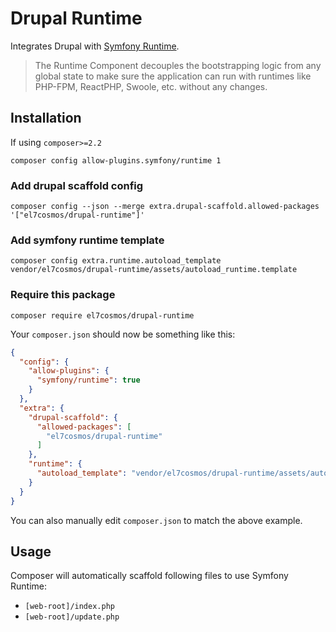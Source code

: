 # Drupal Runtime

Integrates Drupal with [Symfony Runtime](https://symfony.com/doc/current/components/runtime.html).

> The Runtime Component decouples the bootstrapping logic from any global state to make sure the application can run with runtimes like PHP-FPM, ReactPHP, Swoole, etc. without any changes.


## Installation

If using `composer>=2.2`

```shell
composer config allow-plugins.symfony/runtime 1
```

### Add drupal scaffold config

```shell
composer config --json --merge extra.drupal-scaffold.allowed-packages '["el7cosmos/drupal-runtime"]'
```

### Add symfony runtime template

```shell
composer config extra.runtime.autoload_template vendor/el7cosmos/drupal-runtime/assets/autoload_runtime.template
```

### Require this package

```shell
composer require el7cosmos/drupal-runtime
```

Your `composer.json` should now be something like this:

```json
{
  "config": {
    "allow-plugins": {
      "symfony/runtime": true
    }
  },
  "extra": {
    "drupal-scaffold": {
      "allowed-packages": [
        "el7cosmos/drupal-runtime"
      ]
    },
    "runtime": {
      "autoload_template": "vendor/el7cosmos/drupal-runtime/assets/autoload_runtime.template"
    }
  }
}
```

You can also manually edit `composer.json` to match the above example.

## Usage

Composer will automatically scaffold following files to use Symfony Runtime:
- `[web-root]/index.php`
- `[web-root]/update.php`
